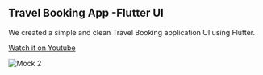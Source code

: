 ## Travel Booking App -Flutter UI
We created a simple and clean Travel Booking application UI using Flutter.

[Watch it on Youtube]( )

![Mock 2](https://user-images.githubusercontent.com/69669632/90307951-f4e31580-def8-11ea-9f01-c23c6c9fd42b.png)

